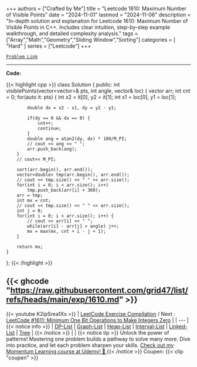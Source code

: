 
+++
authors = ["Crafted by Me"]
title = "Leetcode 1610: Maximum Number of Visible Points"
date = "2024-11-01"
lastmod = "2024-11-06"
description = "In-depth solution and explanation for Leetcode 1610: Maximum Number of Visible Points in C++. Includes clear intuition, step-by-step example walkthrough, and detailed complexity analysis."
tags = ["Array","Math","Geometry","Sliding Window","Sorting"]
categories = [
    "Hard"
]
series = ["Leetcode"]
+++



[`Problem Link`](https://leetcode.com/problems/maximum-number-of-visible-points/description/)

---
**Code:**

{{< highlight cpp >}}
class Solution {
public:
    int visiblePoints(vector<vector<int>>& pts, int angle, vector<int>& loc) {
        vector<double> arr;
        int cnt = 0;
        for(auto it: pts) {
            int x2 = it[0], y2 = it[1];
            int x1 = loc[0], y1 = loc[1];
            
            double dx = x2 - x1, dy = y2 - y1;
            
            if(dy == 0 && dx == 0) {
                cnt++;
                continue;
            }
            double ang = atan2(dy, dx) * 180/M_PI;
            // cout << ang << " ";
            arr.push_back(ang);
        }
        // cout<< M_PI;
        
        sort(arr.begin(), arr.end());
        vector<double> tmp(arr.begin(), arr.end());
        // cout << tmp.size() << " " << arr.size();
        for(int i = 0; i < arr.size(); i++)
            tmp.push_back(arr[i] + 360);
        arr = tmp;
        int mx = cnt;
        // cout << tmp.size() << " " << arr.size();        
        int j = 0;
        for(int i = 0; i < arr.size(); i++) {
            // cout << arr[i] << " ";
            while(arr[i] - arr[j] > angle) j++;
            mx = max(mx, cnt + i - j + 1);
        }
        
        return mx;
    }
};
{{< /highlight >}}

{{< ghcode "https://raw.githubusercontent.com/grid47/list/refs/heads/main/exp/1610.md" >}}
---
{{< youtube K2ipSrea1Xs >}}
| [LeetCode Exercise Compilation](https://grid47.xyz/leetcode/) / Next : [LeetCode #1611: Minimum One Bit Operations to Make Integers Zero](https://grid47.xyz/posts/leetcode_1611) |
| --- |
{{< notice info >}}
| [DP-List](https://grid47.xyz/lists/dp/) | [Graph-List](https://grid47.xyz/lists/graph/) | [Heap-List](https://grid47.xyz/lists/heap/) | [Interval-List](https://grid47.xyz/lists/interval/) | [Linked-List](https://grid47.xyz/lists/ll/) | [Tree](https://grid47.xyz/lists/tree/) |
{{< /notice >}}
| |
{{< notice tip >}}
Unlock the power of patterns! Mastering one problem builds a pathway to solve many more. Dive into practice, and let each problem sharpen your skills. [Check out my Momentum Learning course at Udemy! 🚀 ](https://www.udemy.com/course/algorithms-and-data-structures-in-cpp/)
{{< /notice >}}
Coupen: {{< clip "coupen" >}}
